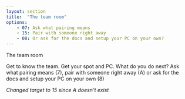 ```yaml
---
layout: section
title:  "The team room"
options:
    - 07: Ask what pairing means
    - 15: Pair with someone right away
    - 08: Or ask for the docs and setup your PC on your own? 
---
```

The team room 

Get to know the team. Get your spot and PC. What do you do next? Ask what pairing means (7), pair with someone right away (A) or ask for the docs and setup your PC on your own (8)

<i>Changed target to 15 since A doesn't exist</i>

